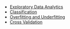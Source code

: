 * [Exploratory Data Analytics](/Supervised_learning/EDA)
* [Classification](/Supervised_learning/classification/readme.md)
* [Overfitting and Underfitting](/Supervised_learning/overfit_underfit.py)
* [Cross Validation](/Supervised_learning/cross_validation.py)
